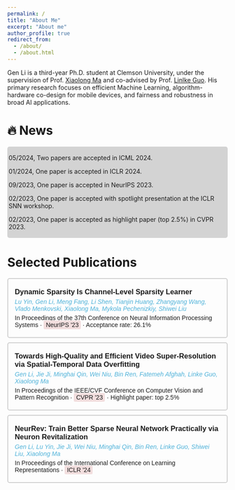 ```yaml
---
permalink: /
title: "About Me"
excerpt: "About me"
author_profile: true
redirect_from: 
  - /about/
  - /about.html
---
```


Gen Li is a third-year Ph.D. student at Clemson University, under the supervision of Prof. [Xiaolong Ma](https://xiaolongma2016.com/) and co-advised by Prof. [Linlke Guo](https://cecas.clemson.edu/~linkeg/index.html). His primary research focuses on efficient Machine Learning, algorithm-hardware co-design for mobile devices, and fairness and robustness in broad AI applications.

🔥 News
======
<div style="background-color: #d3d3d3; padding: 3px; border-radius: 5px;">
  <p>05/2024, Two papers are accepted in ICML 2024.</p>
  <p>01/2024, One paper is accepted in ICLR 2024.</p>
  <p>09/2023, One paper is accepted in NeurIPS 2023.</p>
  <p>02/2023, One paper is accepted with spotlight presentation at the ICLR SNN workshop.</p>
  <p>02/2023, One paper is accepted as highlight paper (top 2.5%) in CVPR 2023.</p>
</div>

Selected Publications
======
<div style="font-family: Arial, sans-serif;">
  <style>
    .publication-card {
      padding: 15px;
      margin-bottom: 10px;
      border: 2px solid #d0d0d0;  /* Very light gray border */
      border-radius: 5px;
      transition: box-shadow 0.3s ease, border 0.3s ease;
    }
    .publication-card:hover {
      box-shadow: 0 4px 8px rgba(0, 0, 0, 0.1);
      border-color: #d0d0d0;  /* Slightly darker gray color on hover */
    }
  </style>

  <!-- First Paper -->
  <div class="publication-card">
    <h3 style="margin: 5px 0;">Dynamic Sparsity Is Channel-Level Sparsity Learner</h3>
    <p style="margin: 5px 0; color: #4fb2d9;"><i>Lu Yin, Gen Li, Meng Fang, Li Shen, Tianjin Huang, Zhangyang Wang, Vlado Menkovski, Xiaolong Ma, Mykola Pechenizkiy, Shiwei Liu</i></p>
    <p style="margin: 5px 0;">In Proceedings of the 37th Conference on Neural Information Processing Systems &middot; <span style="background-color: #f2dede; padding: 2px 5px; border-radius: 3px;">NeurIPS '23</span> &middot; Acceptance rate: 26.1%</p>
  </div>

  <!-- Second Paper -->
  <div class="publication-card">
    <h3 style="margin: 5px 0;">Towards High-Quality and Efficient Video Super-Resolution via Spatial-Temporal Data Overfitting</h3>
    <p style="margin: 5px 0; color: #4fb2d9;"><i>Gen Li, Jie Ji, Minghai Qin, Wei Niu, Bin Ren, Fatemeh Afghah, Linke Guo, Xiaolong Ma</i></p>
    <p style="margin: 5px 0;">In Proceedings of the IEEE/CVF Conference on Computer Vision and Pattern Recognition &middot; <span style="background-color: #f2dede; padding: 2px 5px; border-radius: 3px;">CVPR '23</span> &middot; Highlight paper: top 2.5%</p>
  </div>

  <!-- Third Paper -->
  <div class="publication-card">
    <h3 style="margin: 5px 0;">NeurRev: Train Better Sparse Neural Network Practically via Neuron Revitalization</h3>
    <p style="margin: 5px 0; color: #4fb2d9;"><i>Gen Li, Lu Yin, Jie Ji, Wei Niu, Minghai Qin, Bin Ren, Linke Guo, Shiwei Liu, Xiaolong Ma</i></p>
    <p style="margin: 5px 0;">In Proceedings of the International Conference on Learning Representations &middot; <span style="background-color: #f2dede; padding: 2px 5px; border-radius: 3px;">ICLR '24</span></p>
  </div>
</div>
